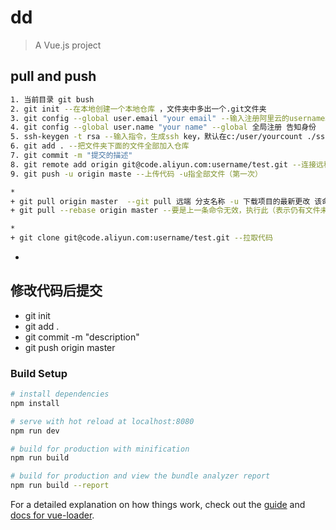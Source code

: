 # dd

> A Vue.js project

## pull and push
<!-- 2018-7-20 -->
``` bash
1. 当前目录 git bush
2. git init --在本地创建一个本地仓库 ，文件夹中多出一个.git文件夹
3. git config --global user.email "your email" --输入注册阿里云的username和邮箱
4. git config --global user.name "your name" --global 全局注册 告知身份
5. ssh-keygen -t rsa --输入指令，生成ssh key，默认在c:/user/yourcount ./ssh文件夹下面的id_rsa.pub文件里面 拷贝到阿里云CODE
6. git add . --把文件夹下面的文件全部加入仓库
7. git commit -m "提交的描述"
8. git remote add origin git@code.aliyun.com:username/test.git --连接远程仓库 将本地的代码文件添加到阿里云git自己创建的project下面
9. git push -u origin maste --上传代码 -u指全部文件（第一次）

*
+ git pull origin master  --git pull 远端 分支名称 -u 下载项目的最新更改 该命令用于拉取某分支的最新副本 pull代码，push之前先pull
+ git pull --rebase origin master --要是上一条命令无效，执行此（表示仍有文件未merge）

*
+ git clone git@code.aliyun.com:username/test.git --拉取代码
```

*
## 修改代码后提交
+ git init
+ git add .
+ git commit -m "description"
+ git push origin master

### Build Setup

``` bash
# install dependencies
npm install

# serve with hot reload at localhost:8080
npm run dev

# build for production with minification
npm run build

# build for production and view the bundle analyzer report
npm run build --report
```

For a detailed explanation on how things work, check out the [guide](http://vuejs-templates.github.io/webpack/) and [docs for vue-loader](http://vuejs.github.io/vue-loader).
